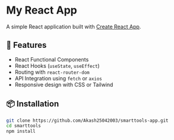 # My React App

A simple React application built with [Create React App](https://create-react-app.dev/).

## 🚀 Features

- React Functional Components
- React Hooks (`useState`, `useEffect`)
- Routing with `react-router-dom`
- API Integration using `fetch` or `axios`
- Responsive design with CSS or Tailwind

## 📦 Installation

```bash
git clone https://github.com/Akash25042003/smarttools-app.git
cd smarttools
npm install
